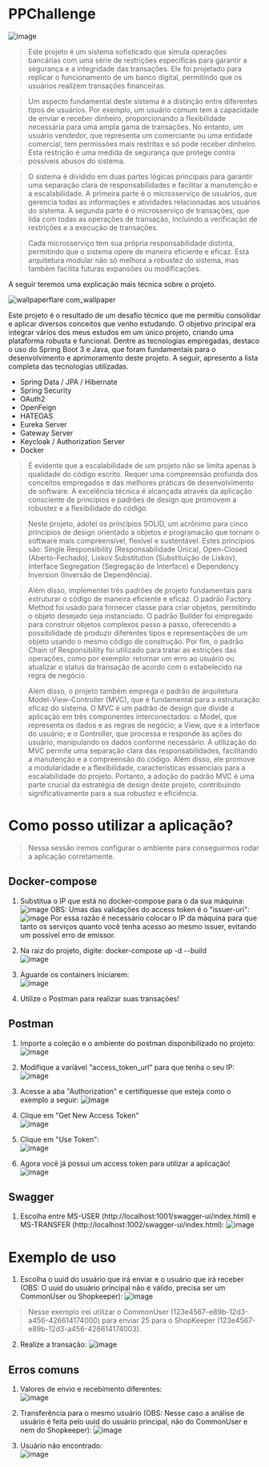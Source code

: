 # PPChallenge

![image](https://github.com/Emanuelsmcastro/PPChallenge/assets/93106680/d3bcde0c-eae8-4db1-9d04-3cf8fc757d8b)

> Este projeto é um sistema sofisticado que simula operações bancárias com uma série de restrições específicas para garantir a segurança e a integridade das transações. Ele foi projetado para replicar o funcionamento de um banco digital, permitindo que os usuários realizem transações financeiras.

> Um aspecto fundamental deste sistema é a distinção entre diferentes tipos de usuários. Por exemplo, um usuário comum tem a capacidade de enviar e receber dinheiro, proporcionando a flexibilidade necessária para uma ampla gama de transações. No entanto, um usuário vendedor, que representa um comerciante ou uma entidade comercial, tem permissões mais restritas e só pode receber dinheiro. Esta restrição é uma medida de segurança que protege contra possíveis abusos do sistema.

> O sistema é dividido em duas partes lógicas principais para garantir uma separação clara de responsabilidades e facilitar a manutenção e a escalabilidade. A primeira parte é o microsserviço de usuários, que gerencia todas as informações e atividades relacionadas aos usuários do sistema. A segunda parte é o microsserviço de transações, que lida com todas as operações de transação, incluindo a verificação de restrições e a execução de transações.

> Cada microsserviço tem sua própria responsabilidade distinta, permitindo que o sistema opere de maneira eficiente e eficaz. Esta arquitetura modular não só melhora a robustez do sistema, mas também facilita futuras expansões ou modificações.

A seguir teremos uma explicação mais técnica sobre o projeto.

![wallpaperflare com_wallpaper](https://github.com/Emanuelsmcastro/PPChallenge/assets/93106680/1cb1876b-fa28-400c-b9f3-1cd6f7c82f21)

Este projeto é o resultado de um desafio técnico que me permitiu consolidar e aplicar diversos conceitos que venho estudando. O objetivo principal era integrar vários dos meus estudos em um único projeto, criando uma plataforma robusta e funcional. Dentre as tecnologias empregadas, destaco o uso do Spring Boot 3 e Java, que foram fundamentais para o desenvolvimento e aprimoramento deste projeto. A seguir, apresento a lista completa das tecnologias utilizadas.

- Spring Data / JPA / Hibernate
- Spring Security
- OAuth2
- OpenFeign
- HATEOAS
- Eureka Server
- Gateway Server
- Keycloak / Authorization Server
- Docker

> É evidente que a escalabilidade de um projeto não se limita apenas à qualidade do código escrito. Requer uma compreensão profunda dos conceitos empregados e das melhores práticas de desenvolvimento de software. A excelência técnica é alcançada através da aplicação consciente de princípios e padrões de design que promovem a robustez e a flexibilidade do código.

> Neste projeto, adotei os princípios SOLID, um acrônimo para cinco princípios de design orientado a objetos e programação que tornam o software mais compreensível, flexível e sustentável. Estes princípios são: Single Responsibility (Responsabilidade Única), Open-Closed (Aberto-Fechado), Liskov Substitution (Substituição de Liskov), Interface Segregation (Segregação de Interface) e Dependency Inversion (Inversão de Dependência).

> Além disso, implementei três padrões de projeto fundamentais para estruturar o código de maneira eficiente e eficaz. O padrão Factory Method foi usado para fornecer classe para criar objetos, permitindo o objeto desejado seja instanciado. O padrão Builder foi empregado para construir objetos complexos passo a passo, oferecendo a possibilidade de produzir diferentes tipos e representações de um objeto usando o mesmo código de construção. Por fim, o padrão Chain of Responsibility foi utilizado para tratar as estrições das operações, como por exemplo: retornar um erro ao usuário ou atualizar o status da transação de acordo com o estabelecido na regra de negócio.

> Além disso, o projeto também emprega o padrão de arquitetura Model-View-Controller (MVC), que é fundamental para a estruturação eficaz do sistema. O MVC é um padrão de design que divide a aplicação em três componentes interconectados: o Model, que representa os dados e as regras de negócio; a View, que é a interface do usuário; e o Controller, que processa e responde às ações do usuário, manipulando os dados conforme necessário. A utilização do MVC permite uma separação clara das responsabilidades, facilitando a manutenção e a compreensão do código. Além disso, ele promove a modularidade e a flexibilidade, características essenciais para a escalabilidade do projeto. Portanto, a adoção do padrão MVC é uma parte crucial da estratégia de design deste projeto, contribuindo significativamente para a sua robustez e eficiência.

# Como posso utilizar a aplicação?

> Nessa sessão iremos configurar o ambiente para conseguirmos rodar a aplicação corretamente.

## Docker-compose

1. Substitua o IP que está no docker-compose para o da sua máquina:                                                                           
   ![image](https://github.com/Emanuelsmcastro/PPChallenge/assets/93106680/7341dbb4-fefb-4aaf-ba33-ac5e12a3cb73)
   OBS: Umas das validações do access token é o "issuer-uri":                                                                                                                                                     
   ![image](https://github.com/Emanuelsmcastro/PPChallenge/assets/93106680/0e398496-7c36-4b6e-912e-23c4e9a99ad4)
   Por essa razão é necessário colocar o IP da máquina para que tanto os serviços quanto você tenha acesso ao mesmo issuer, evitando um possível erro de emissor.

2. Na raiz do projeto, digite: docker-compose up -d --build                                                              
![image](https://github.com/Emanuelsmcastro/PPChallenge/assets/93106680/87f3003a-86fc-4354-ab0e-8d023d24846c)

3. Aguarde os containers iniciarem:                                                                                                                        
![image](https://github.com/Emanuelsmcastro/PPChallenge/assets/93106680/41b0ef3e-8ebd-4f28-9bf5-7c39b6889530)

5. Utilize o Postman para realizar suas transações!

## Postman

1. Importe a coleção e o ambiente do postman disponibilizado no projeto:
![image](https://github.com/Emanuelsmcastro/PPChallenge/assets/93106680/b8f3c3f3-ccac-4166-b600-0152c02655df)

2. Modifique a variável "access_token_url" para que tenha o seu IP:
![image](https://github.com/Emanuelsmcastro/PPChallenge/assets/93106680/a5527f31-fe37-428b-bab5-43b059932615)

3. Acesse a aba "Authorization" e certifiquesse que esteja como o exemplo a seguir:
![image](https://github.com/Emanuelsmcastro/PPChallenge/assets/93106680/677c2641-c247-45f3-8470-9abf5c7b974d)

4. Clique em "Get New Access Token"                                                         
![image](https://github.com/Emanuelsmcastro/PPChallenge/assets/93106680/352bc37f-d95d-426e-90e3-4d123d2a633b)

5. Clique em "Use Token":                                                       
![image](https://github.com/Emanuelsmcastro/PPChallenge/assets/93106680/95a1712d-f0af-4f99-866e-d31b8878c36a)

6. Agora você já possui um access token para utilizar a aplicação!                                      
![image](https://github.com/Emanuelsmcastro/PPChallenge/assets/93106680/ffd6e29f-91aa-4db5-b959-5a0d36a416b7)

## Swagger
1. Escolha entre MS-USER (http://localhost:1001/swagger-ui/index.html) e MS-TRANSFER (http://localhost:1002/swagger-ui/index.html):
![image](https://github.com/Emanuelsmcastro/PPChallenge/assets/93106680/b0629e27-4b2e-4fa1-a900-ff9c26621dc9)

# Exemplo de uso
1. Escolha o uuid do usuário que irá enviar e o usuário que irá receber (OBS: O uuid do usuário principal não é válido, precisa ser um CommonUser ou Shopkeeper):
![image](https://github.com/Emanuelsmcastro/PPChallenge/assets/93106680/02b4a829-f0cb-49bb-8b64-00f09661a515)
>Nesse exemplo irei utilizar o CommonUser (123e4567-e89b-12d3-a456-426614174000) para enviar 25 para o ShopKeeper (123e4567-e89b-12d3-a456-426614174003).
2. Realize a transação:
![image](https://github.com/Emanuelsmcastro/PPChallenge/assets/93106680/e85141ef-a380-4900-8fec-b85db9e4aa45)

## Erros comuns

1. Valores de envio e recebimento diferentes:                                                                  
![image](https://github.com/Emanuelsmcastro/PPChallenge/assets/93106680/347d6e70-7aeb-493e-9617-cf106e83b431)

2. Transferência para o mesmo usuário (OBS: Nesse caso a análise de usuário é feita pelo uuid do usuário principal, não do CommonUser e nem do Shopkeeper):
![image](https://github.com/Emanuelsmcastro/PPChallenge/assets/93106680/e1615dff-18a8-4eb2-81b5-addd99818476)

3. Usuário não encontrado:                                                             
![image](https://github.com/Emanuelsmcastro/PPChallenge/assets/93106680/17750f70-09bb-462c-ab64-f8440f934ec9)
